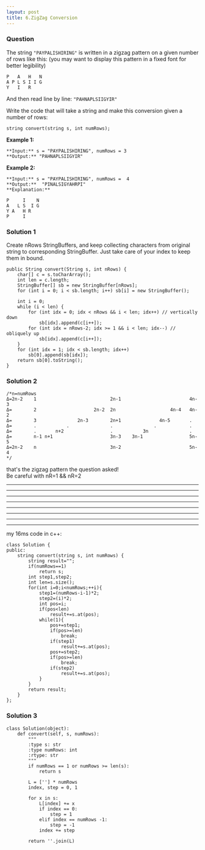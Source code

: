 ```yaml
---
layout: post
title: 6.ZigZag Conversion
---
```

### Question
The string `"PAYPALISHIRING"` is written in a zigzag pattern on a given number
of rows like this: (you may want to display this pattern in a fixed font for
better legibility)

    
    
    P   A   H   N
    A P L S I I G
    Y   I   R
    

And then read line by line: `"PAHNAPLSIIGYIR"`

Write the code that will take a string and make this conversion given a number
of rows:

    
    
    string convert(string s, int numRows);

**Example 1:**

    
    
    **Input:** s = "PAYPALISHIRING", numRows = 3
    **Output:** "PAHNAPLSIIGYIR"
    

**Example 2:**

    
    
    **Input:** s = "PAYPALISHIRING", numRows =  4
    **Output:**  "PINALSIGYAHRPI"
    **Explanation:**
    
    P     I    N
    A   L S  I G
    Y A   H R
    P     I
### Solution 1
Create nRows StringBuffers, and keep collecting characters from original
string to corresponding StringBuffer. Just take care of your index to keep
them in bound.

    
    
    public String convert(String s, int nRows) {
        char[] c = s.toCharArray();
        int len = c.length;
        StringBuffer[] sb = new StringBuffer[nRows];
        for (int i = 0; i < sb.length; i++) sb[i] = new StringBuffer();
        
        int i = 0;
        while (i < len) {
            for (int idx = 0; idx < nRows && i < len; idx++) // vertically down
                sb[idx].append(c[i++]);
            for (int idx = nRows-2; idx >= 1 && i < len; idx--) // obliquely up
                sb[idx].append(c[i++]);
        }
        for (int idx = 1; idx < sb.length; idx++)
            sb[0].append(sb[idx]);
        return sb[0].toString();
    }
### Solution 2
    
    
    /*n=numRows
    Δ=2n-2    1                           2n-1                         4n-3
    Δ=        2                     2n-2  2n                    4n-4   4n-2
    Δ=        3               2n-3        2n+1              4n-5       .
    Δ=        .           .               .               .            .
    Δ=        .       n+2                 .           3n               .
    Δ=        n-1 n+1                     3n-3    3n-1                 5n-5
    Δ=2n-2    n                           3n-2                         5n-4
    */
    

that's the zigzag pattern the question asked!  
Be careful with nR=1 && nR=2

* * *

* * *

* * *

* * *

* * *

* * *

* * *

* * *

my 16ms code in c++:

    
    
    class Solution {
    public:
        string convert(string s, int numRows) {
            string result="";
            if(numRows==1)
    			return s;
            int step1,step2;
            int len=s.size();
            for(int i=0;i<numRows;++i){
                step1=(numRows-i-1)*2;
                step2=(i)*2;
                int pos=i;
                if(pos<len)
                    result+=s.at(pos);
                while(1){
                    pos+=step1;
                    if(pos>=len)
                        break;
    				if(step1)
    					result+=s.at(pos);
                    pos+=step2;
                    if(pos>=len)
                        break;
    				if(step2)
    					result+=s.at(pos);
                }
            }
            return result;
        }
    };
### Solution 3
    
    
    class Solution(object):
        def convert(self, s, numRows):
            """
            :type s: str
            :type numRows: int
            :rtype: str
            """
            if numRows == 1 or numRows >= len(s):
                return s
    
            L = [''] * numRows
            index, step = 0, 1
    
            for x in s:
                L[index] += x
                if index == 0:
                    step = 1
                elif index == numRows -1:
                    step = -1
                index += step
    
            return ''.join(L)

